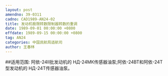 ```yaml
---
layout: post
amendno: 39-0311
cadno: CAD1989-AN24-02
title: 发动机极限转数限制器转数的重调
date: 1989-09-01 00:00:00 +0800
effdate: 1989-09-15 00:00:00 +0800
tag: AN24
categories: 中国民航局适航司
author: 王春林
---
```


##适用范围:
阿依-24Ⅱ批发动机的 НД-24МК传感器油泵;阿依-24BT和阿依-24T型发动机的 НД-24Т传感器油泵。

